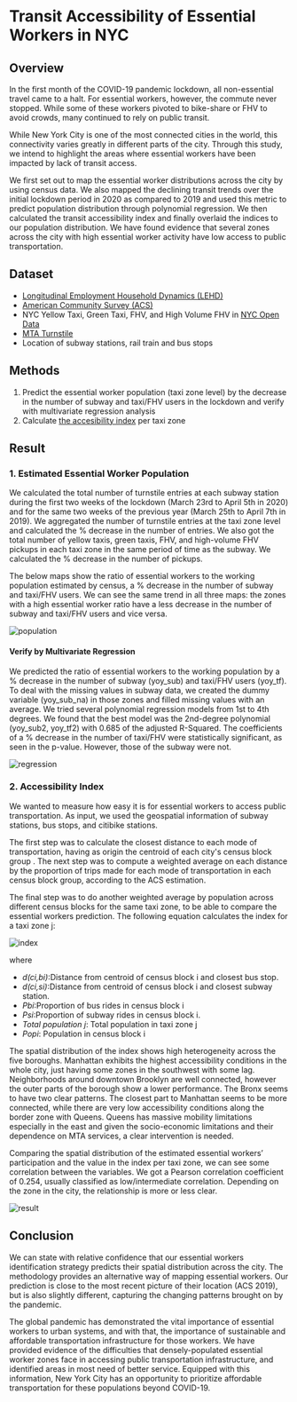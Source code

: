 # Transit Accessibility of Essential Workers in NYC

## Overview

In the first month of the COVID-19 pandemic lockdown, all non-essential travel came to a halt. For essential workers, however, the commute never stopped. While some of these workers pivoted to bike-share or FHV to avoid crowds, many continued to rely on public transit.

While New York City is one of the most connected cities in the world, this connectivity varies greatly in different parts of the city. Through this study, we intend to highlight the areas where essential workers have been impacted by lack of transit access.

We first set out to map the essential worker distributions across the city by using census data. We also mapped the declining transit trends over the initial lockdown period in 2020 as compared to 2019 and used this metric to predict population distribution through polynomial regression. We then calculated the transit accessibility index and finally overlaid the indices to our population distribution. We have found evidence that several zones across the city with high essential worker activity have low access to public transportation.

## Dataset
- [Longitudinal Employment Household Dynamics (LEHD)](https://lehd.ces.census.gov/)
- [American Community Survey (ACS)](https://www.census.gov/programs-surveys/acs)
- NYC Yellow Taxi, Green Taxi, FHV, and High Volume FHV in [NYC Open Data](https://opendata.cityofnewyork.us/data/)
- [MTA Turnstile](http://web.mta.info/developers/turnstile.html)
- Location of subway stations, rail train and bus stops

## Methods

1. Predict the essential worker population (taxi zone level)  by the decrease in the number of subway and taxi/FHV users in the lockdown and verify with multivariate regression analysis
2. Calculate [the accesibility index](https://ctr.utexas.edu/wp-content/uploads/pubs/0_5178_P3.pdf) per taxi zone

## Result

### 1. Estimated Essential Worker Population

We calculated the total number of turnstile entries at each subway station during the first two weeks of the lockdown (March 23rd to April 5th in 2020) and for the same two weeks of the previous year (March 25th to April 7th in 2019). We aggregated the number of turnstile entries at the taxi zone level and calculated the % decrease in the number of entries. We also got the total number of yellow taxis, green taxis, FHV, and high-volume FHV pickups in each taxi zone in the same period of time as the subway. We calculated the % decrease in the number of pickups.

The below maps show the ratio of essential workers to the working population estimated by census, a % decrease in the number of subway and taxi/FHV users. We can see the same trend in all three maps: the zones with a high essential worker ratio have a less decrease in the number of subway and taxi/FHV users and vice versa.

![population](https://user-images.githubusercontent.com/47055092/138023721-e0d0c3f0-c9f2-4d5f-bb6a-0d4ed7bb422f.png)

#### Verify by Multivariate Regression

We predicted the ratio of essential workers to the working population by a % decrease in the number of subway (yoy_sub) and taxi/FHV users (yoy_tf). To deal with the missing values in subway data, we created the dummy variable (yoy_sub_na) in those zones and filled missing values with an average. We tried several polynomial regression models from 1st to 4th degrees. We found that the best model was the 2nd-degree polynomial (yoy_sub2, yoy_tf2) with 0.685 of the adjusted R-Squared. The coefficients of a % decrease in the number of taxi/FHV were statistically significant, as seen in the p-value. However, those of the subway were not.

![regression](https://user-images.githubusercontent.com/47055092/138023953-4e39ddee-53e3-4fba-ace8-2febb9fcf479.png)

### 2. Accessibility Index
We wanted to measure how easy it is for essential workers to access public transportation. As input, we used the geospatial information of subway stations, bus stops, and citibike stations.
 
The first step was to calculate the closest distance to each mode of transportation, having as origin the centroid of each city's census block group . The next step was to compute a weighted average on each distance by the proportion of trips made for each mode of transportation in each census block group, according to the ACS estimation.

The final step was to do another weighted average by population across different census blocks for the same taxi zone, to be able to compare the essential workers prediction. The following equation calculates the index for a taxi zone j:

![index](https://user-images.githubusercontent.com/47055092/138024279-2b83c9cc-cdec-45da-8149-9bb672043e2f.png)

where
- *d(ci,bi)*:Distance from centroid of census block i and closest bus stop.
- *d(ci,si)*:Distance from centroid of census block i and closest subway station.
- *Pbi*:Proportion of bus rides in census block i
- *Psi*:Proportion of subway rides in census block i.
- *Total population j*: Total population in taxi zone j
- *Popi*: Population in census block i

The spatial distribution of the index shows high heterogeneity across the five boroughs. Manhattan exhibits the highest accessibility conditions in the whole city, just having some zones in the southwest with some lag. Neighborhoods around downtown Brooklyn are well connected, however the outer parts of the borough show a lower performance. The Bronx seems to have two clear patterns. The closest part to Manhattan seems to be more connected, while there are very low accessibility conditions along the border zone with Queens. Queens has massive mobility limitations especially in the east and given the socio-economic limitations and their dependence on MTA services, a clear intervention is needed.

Comparing the spatial distribution of the estimated essential workers’ participation and the value in the index per taxi zone, we can see some correlation between the variables. We got a Pearson correlation coefficient of 0.254, usually classified as low/intermediate correlation. Depending on the zone in the city, the relationship is more or less clear.

![result](https://user-images.githubusercontent.com/47055092/138021764-d027e825-d865-4c4c-8bbf-7588263a993f.png)

## Conclusion
We can state with relative confidence that our essential workers identification strategy predicts their spatial distribution across the city. The methodology provides an alternative way of mapping essential workers. Our prediction is close to the most recent picture of their location (ACS 2019), but is also slightly different, capturing the changing patterns brought on by the pandemic.

The global pandemic has demonstrated the vital importance of essential workers to urban systems, and with that, the importance of sustainable and affordable transportation infrastructure for those workers. We have provided evidence of the difficulties that densely-populated essential worker zones face in accessing public transportation infrastructure, and identified areas in most need of better service. Equipped with this information, New York City has an opportunity to prioritize affordable transportation for these populations beyond COVID-19.
